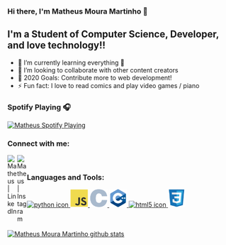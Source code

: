 ### Hi there, I'm Matheus Moura Martinho 👋

## I'm a Student of Computer Science, Developer, and love technology!!

- 🌱 I’m currently learning everything 🤣
- 👯 I’m looking to collaborate with other content creators
- 🥅 2020 Goals: Contribute more to web development! 
- ⚡ Fun fact: I love to read comics and play video games / piano

### Spotify Playing 🎧

[<img src="https://now-playing-codestackr.vercel.app/api/spotify-playing" alt="Matheus Spotify Playing" width="350" />](https://open.spotify.com/user/matheusmouramartinho)

### Connect with me:

[<img align="left" alt="Matheus | LinkedIn" width="22px" src="https://cdn.jsdelivr.net/npm/simple-icons@v3/icons/linkedin.svg" />][linkedin]
[<img align="left" alt="Matheus | Instagram" width="22px" src="https://cdn.jsdelivr.net/npm/simple-icons@v3/icons/instagram.svg" />][instagram]

<br />

### Languages and Tools:

<p align="left">
    <a href="https://www.python.org" target="_blank"> <img src="https://www.vectorlogo.zone/logos/python/python-icon.svg" alt="python icon" width="40" height="40" /> </a>
    <a href="https://js.org" target="_blank"> <img src="https://raw.githubusercontent.com/devicons/devicon/master/icons/javascript/javascript-original.svg" alt="javascript icon" width="40" height="40" /> </a>
    <a href="https://www.cprogramming.com" target="_blank"> <img src="https://raw.githubusercontent.com/devicons/devicon/master/icons/c/c-original.svg" alt="c icon" width="40" height="40" /> </a>
    <a href="http://www.cplusplus.org" target="_blank"> <img src="https://raw.githubusercontent.com/devicons/devicon/master/icons/cplusplus/cplusplus-original.svg" alt="c plus plus icon" width="40" height="40" /> </a>
    <a href="https://www.w3.org/html/" target="_blank"> <img src="https://www.vectorlogo.zone/logos/w3_html5/w3_html5-icon.svg" alt="html5 icon" width="40" height="40" /> </a>
    <a href="https://www.w3.org/Style/CSS/Overview.en.html/" target="_blank"> <img src="https://raw.githubusercontent.com/devicons/devicon/master/icons/css3/css3-original.svg" alt="css3 icon" width="40" height="40" /> </a>
</p>

<br />
<br />

[instagram]: https://www.instagram.com/matmoura/
[linkedin]: https://www.linkedin.com/in/matheus-moura-martinho-8630091b3/

<a href="https://github.com/anuraghazra/github-readme-stats">
  <img align="center" src="https://github-readme-stats.anuraghazra1.vercel.app/api?username=MatheusMartinho&show_icons=true&include_all_commits=true&theme=material-palenight" alt="Matheus Moura Martinho github stats" />
</a>
